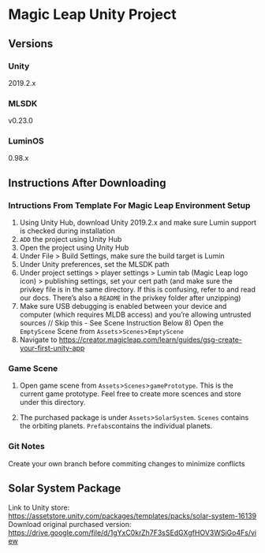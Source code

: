 # Magic Leap Unity Project 

## Versions

### Unity

2019.2.x

### MLSDK

v0.23.0

### LuminOS

0.98.x

## Instructions After Downloading
### Intructions From Template For Magic Leap Environment Setup
1) Using Unity Hub, download Unity 2019.2.x and make sure Lumin support is checked during installation
2) `ADD` the project using Unity Hub
3) Open the project using Unity Hub
4) Under File > Build Settings, make sure the build target is Lumin
5) Under Unity preferences, set the MLSDK path
6) Under project settings > player settings > Lumin tab (Magic Leap logo icon) > publishing settings, set your cert path (and make sure the privkey file is in the same directory. If this is confusing, refer to and read our docs. There’s also a `README` in the privkey folder after unzipping)
7) Make sure USB debugging is enabled between your device and computer (which requires MLDB access) and you’re allowing untrusted sources
// Skip this - See Scene Instruction Below 8) Open the `EmptyScene` Scene from `Assets`>`Scenes`>`EmptyScene`
9) Navigate to https://creator.magicleap.com/learn/guides/gsg-create-your-first-unity-app

### Game Scene
1) Open game scene from `Assets`>`Scenes`>`gamePrototype`. This is the current game prototype. Feel free to create more scences and store under this directory.

2) The purchased package is under `Assets`>`SolarSystem`. `Scenes` contains the orbiting planets. `Prefabs`contains the individual planets. 

### Git Notes
Create your own branch before commiting changes to minimize conflicts

## Solar System Package
Link to Unity store: https://assetstore.unity.com/packages/templates/packs/solar-system-16139
Download original purchased version: https://drive.google.com/file/d/1gYxC0krZh7F3sSEdGXgfHOV3WSiGo4Fs/view
